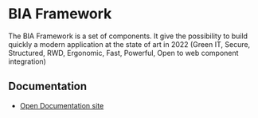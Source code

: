 # BIA Framework

The BIA Framework is a set of components. It give the possibility to build quickly a modern application at the state of art in 2022 (Green IT, Secure, Structured, RWD, Ergonomic, Fast, Powerful, Open to web component integration)

## Documentation
- [Open Documentation site](https://biateam.github.io/BIADocs/)
